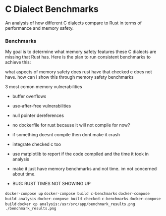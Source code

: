 # C Dialect Benchmarks

An analysis of how different C dialects compare to Rust in terms of performance and memory safety.

### Benchmarks

My goal is to determine what memory safety features these C dialects are missing that Rust has. Here is the plan to run consistent benchmarks to achieve this:

what aspects of memory safety does rust have that checked c does not have. how can i show this through memory safety benchmarks







3 most comon memory vulnerabilities
- buffer overflows
- use-after-free vulnerabilities
- null pointer dereferences

- no dockerfile for rust because it will not compile for now?
- if something doesnt compile then dont make it crash
- integrate checked c too
- use matplotlib to report if the code compiled and the time it took in analysis
- make it just have memory benchmarks and not time. im not concerned about time.
- BUG: RUST TIMES NOT SHOWING UP

`docker-compose up`
`docker-compose build c-benchmarks`
`docker-compose build analysis`
`docker-compose build checked-c-benchmarks`
`docker-compose build`
`docker cp analysis:/usr/src/app/benchmark_results.png ./benchmark_results.png`
